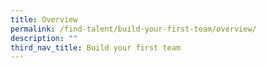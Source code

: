 ```yaml
---
title: Overview
permalink: /find-talent/build-your-first-team/overview/
description: ""
third_nav_title: Build your first team
---
```

